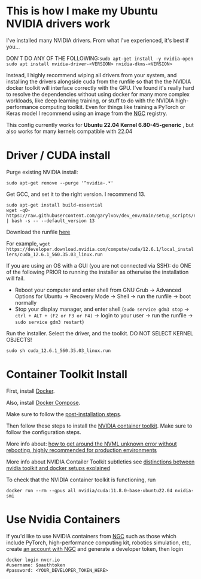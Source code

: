 # This is how I make my Ubuntu NVIDIA drivers work

I've installed many NVIDIA drivers. From what I've experienced, it's best if you...

DON'T DO ANY OF THE FOLLOWING:``sudo apt-get install -y nvidia-open`` ``sudo apt install nvidia-driver-<VERSION> nvidia-dkms-<VERSION>``

Instead, I highly recommend wiping all drivers from your system, and installing the drivers alongside cuda from the runfile
so that the the NVIDIA docker toolkit will interface correctly with the GPU. I've found it's really hard to resolve the dependencies without using docker for many more complex workloads, 
like deep learning training, or stuff to do with the NVIDIA high-performance computing toolkit. 
Even for things like training a PyTorch or Keras model I recommend using an image from the [NGC](https://catalog.ngc.nvidia.com/orgs/nvidia/containers/pytorch) registry.

This config currently works for **Ubuntu 22.04 Kernel 6.80-45-generic** , but also works for many kernels compatible with 22.04


# Driver / CUDA install 

Purge existing NVIDIA install:
```
sudo apt-get remove --purge '^nvidia-.*'
```

Get GCC, and set it to the right version. I recommend 13.

```
sudo apt-get install build-essential
wget -qO- https://raw.githubusercontent.com/garylvov/dev_env/main/setup_scripts/nvidia/update_gcc_patch.sh | bash -s -- --default_version 13
```

Download the runfile [here](https://developer.nvidia.com/cuda-downloads)

For example,
``wget https://developer.download.nvidia.com/compute/cuda/12.6.1/local_installers/cuda_12.6.1_560.35.03_linux.run``

If you are using an OS with a GUI (you are not connected via SSH):
do ONE of the following PRIOR to running the installer as otherwise the installation will fail.

- Reboot your computer and enter shell from GNU Grub -> Advanced Options for Ubuntu -> Recovery Mode -> Shell -> run the runfile -> boot normally 
- Stop your display manager, and enter shell (`sudo service gdm3 stop` -> `ctrl + ALT + (F2 or F3 or F4)` -> login to your user -> run the runfile -> `sudo service gdm3 restart`)

Run the installer. Select the driver, and the toolkit. DO NOT SELECT KERNEL OBJECTS!

    sudo sh cuda_12.6.1_560.35.03_linux.run

# Container Toolkit Install

First, install [Docker](https://docs.docker.com/desktop/setup/install/linux/). 

Also, install [Docker Compose](https://docs.docker.com/compose/install/linux/#install-using-the-repository). 

Make sure to follow the [post-installation steps](https://docs.docker.com/engine/install/linux-postinstall/). 

Then follow these steps to install the [NVIDIA container toolkit](https://docs.nvidia.com/datacenter/cloud-native/container-toolkit/latest/install-guide.html).
Make sure to follow the configuration steps.

More info about: [how to get around the NVML unknown error without rebooting, highly recommended for production environments](https://github.com/NVIDIA/nvidia-container-toolkit/issues/48)

More info about NVIDIA Contailer Toolkit subtleties see [distinctions between nvidia toolkit and docker setups explained](https://github.com/NVIDIA/nvidia-docker/issues/1268)



To check that the NVIDIA container toolkit is functioning, run

    docker run --rm --gpus all nvidia/cuda:11.8.0-base-ubuntu22.04 nvidia-smi



# Use Nvidia Containers

If you'd like to use NVIDIA containers from [NGC](https://catalog.ngc.nvidia.com/orgs/nvidia/containers/pytorch) such as those which include PyTorch, high-performance computing kit, robotics simulation, etc, create [an account with NGC](https://ngc.nvidia.com/signin)
and generate a developer token, then login

```
docker login nvcr.io
#username: $oauthtoken
#password: <YOUR_DEVELOPER_TOKEN_HERE>
```


